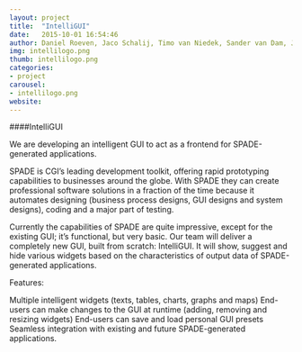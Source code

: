```yaml
---
layout: project
title:  "IntelliGUI"
date:   2015-10-01 16:54:46
author: Daniel Roeven, Jaco Schalij, Timo van Niedek, Sander van Dam, Justin Mol, Tom Sandman, Max Beens, Martijn van Latum
img: intellilogo.png
thumb: intellilogo.png
categories:
- project
carousel:
- intellilogo.png
website: 
---
```


####IntelliGUI


We are developing an intelligent GUI to act as a frontend for SPADE-generated applications.

SPADE is CGI’s leading development toolkit, offering rapid prototyping capabilities to businesses around the globe. With SPADE they can create professional software solutions in a fraction of the time because it automates designing (business process designs, GUI designs and system designs), coding and a major part of testing.

Currently the capabilities of SPADE are quite impressive, except for the existing GUI; it’s functional, but very basic. Our team will deliver a completely new GUI, built from scratch: IntelliGUI. It will show, suggest and hide various widgets based on the characteristics of output data of SPADE-generated applications.

Features:

Multiple intelligent widgets (texts, tables, charts, graphs and maps)
End-users can make changes to the GUI at runtime (adding, removing and resizing widgets)
End-users can save and load personal GUI presets
Seamless integration with existing and future SPADE-generated applications.